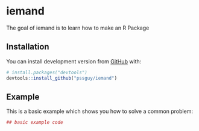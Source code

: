 # iemand

The goal of iemand is to learn how to make an R Package

## Installation


You can install development version from [GitHub](https://github.com/) with:

``` r
# install.packages("devtools")
devtools::install_github("pssguy/iemand")
```
## Example

This is a basic example which shows you how to solve a common problem:

``` r
## basic example code
```

